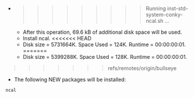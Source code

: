 * >>>>>>>>> Running inst-std-system-conky-ncal.sh ...
  * After this operation, 69.6 kB of additional disk space will be used.
  * Install ncal.
<<<<<<< HEAD
  * Disk size = 5731664K. Space Used = 124K. Runtime = 00:00:00:01.
=======
  * Disk size = 5399288K. Space Used = 128K. Runtime = 00:00:00:01.
>>>>>>> refs/remotes/origin/bullseye
  * The following NEW packages will be installed:
  ```bash
ncal
  ```
